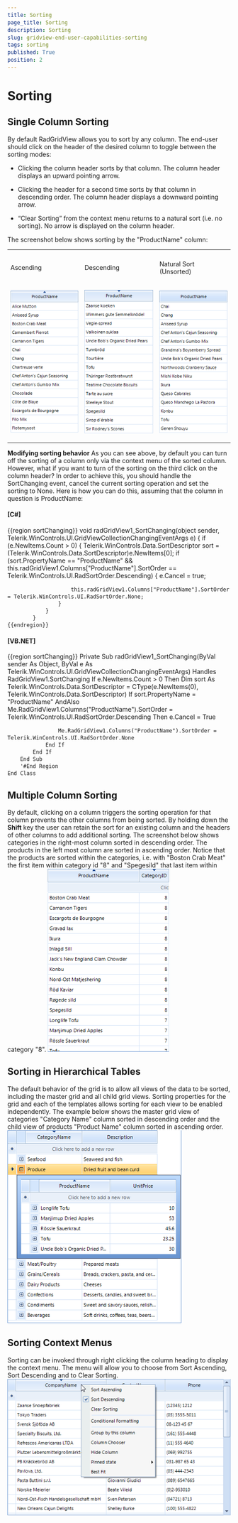 ```yaml
---
title: Sorting
page_title: Sorting
description: Sorting
slug: gridview-end-user-capabilities-sorting
tags: sorting
published: True
position: 2
---
```


# Sorting



## Single Column Sorting

By default RadGridView allows you to sort by any column. The end-user should click on the header of the desired column to toggle between the sorting modes:

* Clicking the column header sorts by that column. The column header displays an upward pointing arrow.

* Clicking the header for a second time sorts by that column in descending order. The column header displays a downward pointing arrow.

* “Clear Sorting” from the context menu returns to a natural sort (i.e. no sorting). No arrow is displayed on the column header.

The screenshot below shows sorting by the "ProductName" column:
          
<table><th><tr><td>

Ascending</td><td>

Descending</td><td>

Natural Sort (Unsorted)</td></tr></th><tr><td>

![gridview-end-user-capabilities-sorting 001](images/gridview-end-user-capabilities-sorting001.png)</td><td>

![gridview-end-user-capabilities-sorting 002](images/gridview-end-user-capabilities-sorting002.png)</td><td>

![gridview-end-user-capabilities-sorting 003](images/gridview-end-user-capabilities-sorting003.png)</td></tr></table>

__Modifying sorting behavior__
          As you can see above, by default you can turn off the sorting of a column only via the 
          context menu of the sorted column. However, what if you want to turn of the sorting
          on the third click on the column header? In order to achieve this, you should handle the 
          SortChanging event, cancel the current sorting operation and set the sorting to None. Here is 
          how you can do this, assuming that the column in question is ProductName:

#### __[C#]__

{{region sortChanging}}
	        void radGridView1_SortChanging(object sender, Telerik.WinControls.UI.GridViewCollectionChangingEventArgs e)
	        {
	            if (e.NewItems.Count > 0)
	            {
	                Telerik.WinControls.Data.SortDescriptor sort = (Telerik.WinControls.Data.SortDescriptor)e.NewItems[0];
	                if (sort.PropertyName == "ProductName" && this.radGridView1.Columns["ProductName"].SortOrder == Telerik.WinControls.UI.RadSortOrder.Descending)
	                {
	                    e.Cancel = true;
	
	                    this.radGridView1.Columns["ProductName"].SortOrder = Telerik.WinControls.UI.RadSortOrder.None;
	                }
	            }
	        }
	{{endregion}}



#### __[VB.NET]__

{{region sortChanging}}
	    Private Sub radGridView1_SortChanging(ByVal sender As Object, ByVal e As Telerik.WinControls.UI.GridViewCollectionChangingEventArgs) Handles RadGridView1.SortChanging
	        If e.NewItems.Count > 0 Then
	            Dim sort As Telerik.WinControls.Data.SortDescriptor = CType(e.NewItems(0), Telerik.WinControls.Data.SortDescriptor)
	            If sort.PropertyName = "ProductName" AndAlso Me.RadGridView1.Columns("ProductName").SortOrder = Telerik.WinControls.UI.RadSortOrder.Descending Then
	                e.Cancel = True
	
	                Me.RadGridView1.Columns("ProductName").SortOrder = Telerik.WinControls.UI.RadSortOrder.None
	            End If
	        End If
	    End Sub
	    '#End Region
	End Class



## Multiple Column Sorting

By default, clicking on a column triggers the sorting operation for that column prevents the other columns from being sorted. By holding down the __Shift__ key the user can retain the sort for an existing column and the headers of other columns to add additional sorting.
            The screenshot below shows categories in the right-most column sorted in descending order. The products in the left most column are sorted in ascending order. Notice that the products are sorted within the categories, i.e. with "Boston Crab Meat" the first item within category id "8" and "Spegesild" that last item within category "8".
          ![gridview-end-user-capabilities-sorting 004](images/gridview-end-user-capabilities-sorting004.png)

## Sorting in Hierarchical Tables

The default behavior of the grid is to allow all views of the data to be sorted, including the master grid and all child grid views. Sorting properties for the grid and each of the templates allows sorting for each view to be enabled independently.
            The example below shows the master grid view of categories "Category Name" column sorted in descending order and the child view of products "Product Name" column sorted in ascending order.
          ![gridview-end-user-capabilities-sorting 005](images/gridview-end-user-capabilities-sorting005.png)

## Sorting Context Menus

Sorting can be invoked through right clicking the column heading to display the context menu. The menu will allow you to choose from Sort Ascending, Sort Descending and to Clear Sorting.![gridview-end-user-capabilities-sorting 006](images/gridview-end-user-capabilities-sorting006.png)
